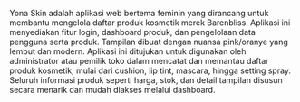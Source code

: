 Yona Skin adalah aplikasi web bertema feminin yang dirancang untuk membantu mengelola daftar produk kosmetik merek Barenbliss. Aplikasi ini menyediakan fitur login, dashboard produk, dan pengelolaan data pengguna serta produk. Tampilan dibuat dengan nuansa pink/oranye yang lembut dan modern. 
Aplikasi ini ditujukan untuk digunakan oleh administrator atau pemilik toko dalam mencatat dan memantau daftar produk kosmetik, mulai dari cushion, lip tint, mascara, hingga setting spray. Seluruh informasi produk seperti harga, stok, dan detail tampilan disusun secara menarik dan mudah diakses melalui dashboard.
